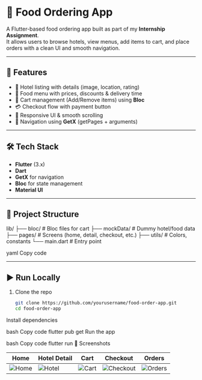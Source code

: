 # 🍔 Food Ordering App  

A Flutter-based food ordering app built as part of my **Internship Assignment**.  
It allows users to browse hotels, view menus, add items to cart, and place orders with a clean UI and smooth navigation.  

---

## 🚀 Features  

- 🏨 Hotel listing with details (image, location, rating)  
- 🍕 Food menu with prices, discounts & delivery time  
- 🛒 Cart management (Add/Remove items) using **Bloc**  
- 💳 Checkout flow with payment button  
- 📱 Responsive UI & smooth scrolling  
- 🧭 Navigation using **GetX** (getPages + arguments)  

---

## 🛠️ Tech Stack  

- **Flutter** (3.x)  
- **Dart**  
- **GetX** for navigation  
- **Bloc** for state management  
- **Material UI**  

---

## 📂 Project Structure  

lib/
├── bloc/ # Bloc files for cart
├── mockData/ # Dummy hotel/food data
├── pages/ # Screens (home, detail, checkout, etc.)
├── utils/ # Colors, constants
└── main.dart # Entry point

yaml
Copy code

---

## ▶️ Run Locally  

1. Clone the repo  
   ```bash
   git clone https://github.com/yourusername/food-order-app.git
   cd food-order-app
Install dependencies

bash
Copy code
flutter pub get
Run the app

bash
Copy code
flutter run
📸 Screenshots

| Home | Hotel Detail | Cart | Checkout | Orders |
|------|--------------|------|----------|--------|
| ![Home](images/readme/home.png) | ![Hotel](images/readme/foodmenu.png) | ![Cart](images/readme/cart.png) | ![Checkout](images/readme/buy.png) | ![Orders](images/readme/orders.png) |

